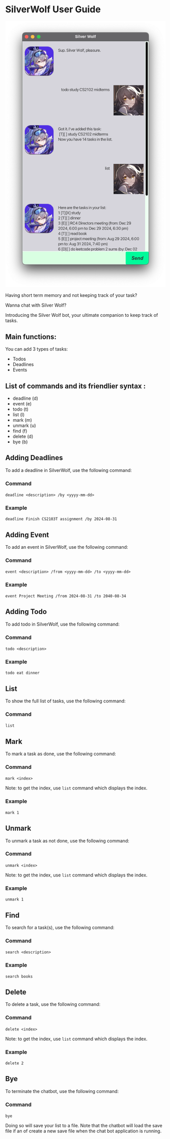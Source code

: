 # SilverWolf User Guide

![](Ui.png)

Having short term memory and not keeping track of your task?

Wanna chat with Silver Wolf?

Introducing the Silver Wolf bot, your ultimate companion to keep track of tasks.

## Main functions:

You can add 3 types of tasks:
- Todos
- Deadlines
- Events

## List of commands and its friendlier syntax :
 - deadline (d)
 - event (e)
 - todo (t)
 - list (l)
 - mark (m)
 - unmark (u)
 - find (f)
 - delete (d)
 - bye (b)
## Adding Deadlines

To add a deadline in SilverWolf, use the following command:

### Command
`deadline <description> /by <yyyy-mm-dd>`

### Example
```shell
deadline Finish CS2103T assignment /by 2024-08-31
```
## Adding Event

To add an event in SilverWolf, use the following command:

### Command
`event <description> /from <yyyy-mm-dd> /to <yyyy-mm-dd>`

### Example
```shell
event Project Meeting /from 2024-08-31 /to 2040-08-34
```

## Adding Todo

To add todo in SilverWolf, use the following command:

### Command
`todo <description>`

### Example
```shell
todo eat dinner
```
## List

To show the full list of tasks, use the following command:

### Command
`list`

## Mark

To mark a task as done, use the following command:

### Command
`mark <index>`

Note: to get the index, use `list` command which displays the index.

### Example
```shell
mark 1
```

## Unmark

To unmark a task as not done, use the following command:

### Command
`unmark <index>`

Note: to get the index, use `list` command which displays the index.

### Example
```shell
unmark 1
```

## Find

To search for a task(s), use the following command:

### Command
`search <description>`

### Example
```shell
search books
```

## Delete

To delete a task, use the following command:

### Command
`delete <index>`

Note: to get the index, use `list` command which displays the index.

### Example
```shell
delete 2
```

## Bye

To terminate the chatbot, use the following command:

### Command
`bye`

Doing so will save your list to a file. Note that the chatbot will load the save file if an of create 
a new save file when the chat bot application is running.











